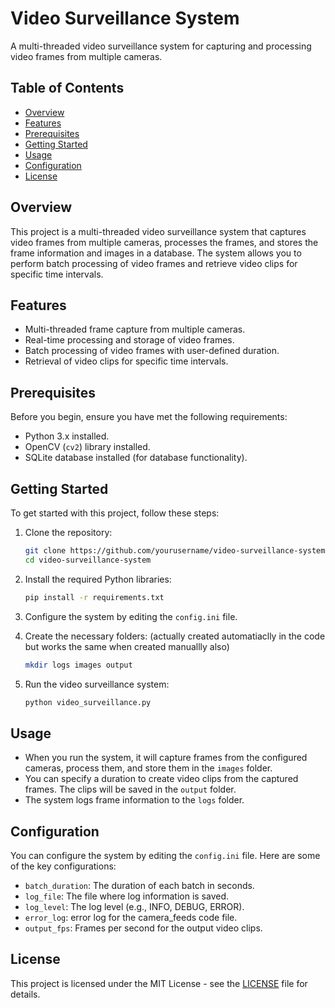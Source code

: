 # Video Surveillance System

A multi-threaded video surveillance system for capturing and processing video frames from multiple cameras.

## Table of Contents

- [Overview](#overview)
- [Features](#features)
- [Prerequisites](#prerequisites)
- [Getting Started](#getting-started)
- [Usage](#usage)
- [Configuration](#configuration)
- [License](#license)

## Overview

This project is a multi-threaded video surveillance system that captures video frames from multiple cameras, processes the frames, and stores the frame information and images in a database. The system allows you to perform batch processing of video frames and retrieve video clips for specific time intervals.

## Features

- Multi-threaded frame capture from multiple cameras.
- Real-time processing and storage of video frames.
- Batch processing of video frames with user-defined duration.
- Retrieval of video clips for specific time intervals.

## Prerequisites

Before you begin, ensure you have met the following requirements:

- Python 3.x installed.
- OpenCV (`cv2`) library installed.
- SQLite database installed (for database functionality).

## Getting Started

To get started with this project, follow these steps:

1. Clone the repository:

   ```bash
   git clone https://github.com/yourusername/video-surveillance-system.git
   cd video-surveillance-system


2. Install the required Python libraries:

   ```bash
   pip install -r requirements.txt
   ```

3. Configure the system by editing the `config.ini` file.

4. Create the necessary folders:
    (actually created automatiaclly in the code but works the same when created manuallly also)

   ```bash
   mkdir logs images output
   ```

6. Run the video surveillance system:

   ```bash
   python video_surveillance.py
   ```

## Usage

- When you run the system, it will capture frames from the configured cameras, process them, and store them in the `images` folder.
- You can specify a duration to create video clips from the captured frames. The clips will be saved in the `output` folder.
- The system logs frame information to the `logs` folder.

## Configuration

You can configure the system by editing the `config.ini` file. Here are some of the key configurations:

- `batch_duration`: The duration of each batch in seconds.
- `log_file`: The file where log information is saved.
- `log_level`: The log level (e.g., INFO, DEBUG, ERROR).
- `error_log`: error log for the camera_feeds code file. 
- `output_fps`: Frames per second for the output video clips.

## License

This project is licensed under the MIT License - see the [LICENSE](LICENSE) file for details.
   
